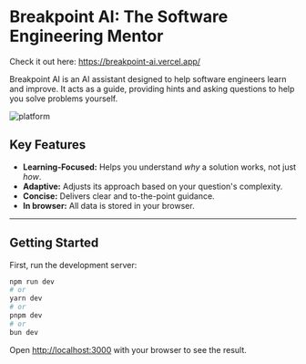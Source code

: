 # Breakpoint AI: The Software Engineering Mentor

Check it out here: https://breakpoint-ai.vercel.app/

Breakpoint AI is an AI assistant designed to help software engineers learn and improve. It acts as a guide, providing hints and asking questions to help you solve problems yourself.

![platform](https://i.imgur.com/0Y6Yw7j.jpeg)

## Key Features

*   **Learning-Focused:**  Helps you understand *why* a solution works, not just *how*.
*   **Adaptive:** Adjusts its approach based on your question's complexity.
*   **Concise:** Delivers clear and to-the-point guidance.
*   **In browser:** All data is stored in your browser.

----

## Getting Started

First, run the development server:

```bash
npm run dev
# or
yarn dev
# or
pnpm dev
# or
bun dev
```

Open [http://localhost:3000](http://localhost:3000) with your browser to see the result.
